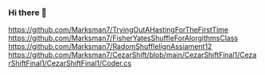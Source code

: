 ### Hi there 👋
https://github.com/Marksman7/TryingOutAHastingForTheFirstTime                        
https://github.com/Marksman7/FisherYatesShuffleForAlorgithmsClass                      
https://github.com/Marksman7/RadomShufflelignAssiament12
https://github.com/Marksman7/CezarShift/blob/main/CezarShiftFinal1/CezarShiftFinal1/CezarShiftFinal1/Coder.cs
<!--
**Marksman7/Marksman7** is a ✨ _special_ ✨ repository because its `README.md` (this file) appears on your GitHub profile.

Here are some ideas to get you started:

- 🔭 I’m currently working on how to animat a transformer.
- 🌱 I’m currently learning F# and python.
- 👯 I’m looking to collaborate on something that includes progragming or 3d modeling.
- 🤔 I’m looking for help with networking.
- 💬 Ask me about anything.
- ⚡ Fun fact: I play R.T.S. games such as dawn of war and company of heros.
-->
